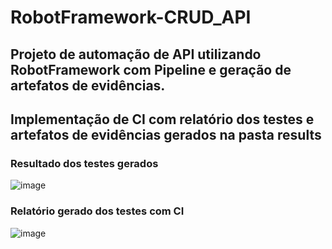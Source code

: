 # RobotFramework-CRUD_API
## Projeto de automação de API utilizando RobotFramework com Pipeline e geração de artefatos de evidências.
## Implementação de CI com relatório dos testes e artefatos de evidências gerados na pasta results

### Resultado dos testes gerados
![image](https://github.com/user-attachments/assets/f31ccad0-29f9-4e1a-8954-791543831656)

### Relatório gerado dos testes com CI
![image](https://github.com/user-attachments/assets/59d376c4-c315-457e-8a25-1c978b66292d)
